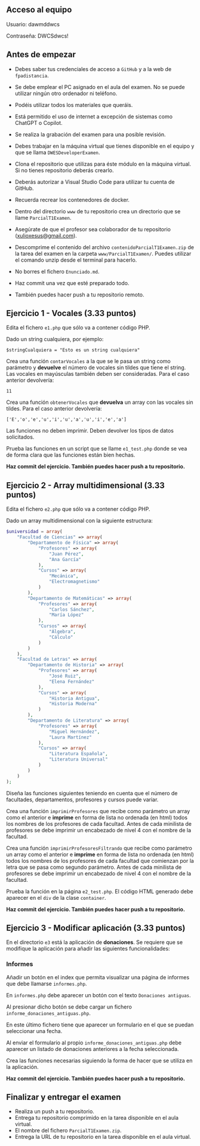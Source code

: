 ## Acceso al equipo

Usuario: dawmddwcs

Contraseña: DWCSdwcs!

## Antes de empezar

* Debes saber tus credenciales de acceso a `GitHub` y a la web de `fpadistancia`.

* Se debe emplear el PC asignado en el aula del examen. No se puede utilizar ningún otro ordenador ni teléfono.

* Podéis utilizar todos los materiales que queráis.

* Está permitido el uso de internet a excepción de sistemas como ChatGPT o Copilot.

* Se realiza la grabación del examen para una posible revisión.

* Debes trabajar en la máquina virtual que tienes disponible en el equipo y que se llama `DWESDeveloperExamen`.

* Clona el repositorio que utilizas para éste módulo en la máquina virtual. Si no tienes repositorio deberás crearlo.

* Deberás autorizar a Visual Studio Code para utilizar tu cuenta de GitHub.

* Recuerda recrear los contenedores de docker.

* Dentro del directorio `www` de tu repositorio crea un directorio que se llame `ParcialT1Examen`.

* Asegúrate de que el profesor sea colaborador de tu repositorio (xulioxesus@gmail.com).

* Descomprime el contenido del archivo `contenidoParcialT1Examen.zip` de la tarea del examen en la carpeta `www/ParcialT1Examen/`. Puedes utilizar el comando unzip desde el terminal para hacerlo.

* No borres el fichero `Enunciado.md`.

* Haz commit una vez que esté preparado todo.

* También puedes hacer push a tu repositorio remoto.

## Ejercicio 1 - Vocales (3.33 puntos)

Edita el fichero `e1.php` que sólo va a contener código PHP.

Dado un string cualquiera, por ejemplo:

    $stringCualquiera = "Esto es un string cualquiera"

Crea una función `contarVocales` a la que se le pasa un string como parámetro y **devuelve** el número de vocales sin tildes que tiene el string. Las vocales en mayúsculas también deben ser consideradas. Para el caso anterior devolvería:

    11

Crea una función `obtenerVocales` que **devuelva** un array con las vocales sin tildes. Para el caso anterior devolvería:

    ['E','o','e','u','i','u','a','u','i','e','a']

Las funciones no deben imprimir. Deben devolver los tipos de datos solicitados.

Prueba las funciones en un script que se llame `e1_test.php` donde se vea de forma clara que las funciones están bien hechas.

**Haz commit del ejercicio. También puedes hacer push a tu repositorio.**

## Ejercicio 2 - Array multidimensional (3.33 puntos)

Edita el fichero `e2.php` que sólo va a contener código PHP.

Dado un array multidimensional con la siguiente estructura:

```php
$universidad = array(
    "Facultad de Ciencias" => array(
        "Departamento de Física" => array(
            "Profesores" => array(
                "Juan Pérez",
                "Ana García"
            ),
            "Cursos" => array(
                "Mecánica",
                "Electromagnetismo"
            )
        ),
        "Departamento de Matemáticas" => array(
            "Profesores" => array(
                "Carlos Sánchez",
                "María López"
            ),
            "Cursos" => array(
                "Álgebra",
                "Cálculo"
            )
        )
    ),
    "Facultad de Letras" => array(
        "Departamento de Historia" => array(
            "Profesores" => array(
                "José Ruiz",
                "Elena Fernández"
            ),
            "Cursos" => array(
                "Historia Antigua",
                "Historia Moderna"
            )
        ),
        "Departamento de Literatura" => array(
            "Profesores" => array(
                "Miguel Hernández",
                "Laura Martínez"
            ),
            "Cursos" => array(
                "Literatura Española",
                "Literatura Universal"
            )
        )
    )
);
```

Diseña las funciones siguientes teniendo en cuenta que el número de facultades, departamentos, profesores y cursos puede variar.

Crea una función `imprimirProfesores` que recibe como parámetro un array como el anterior e **imprime** en forma de lista no ordenada (en html) todos los nombres de los profesores de cada facultad. Antes de cada minilista de profesores se debe imprimir un encabezado de nivel 4 con el nombre de la facultad.

Crea una función `imprimirProfesoresFiltrando` que recibe como parámetro un array como el anterior e **imprime** en forma de lista no ordenada (en html) todos los nombres de los profesores de cada facultad que comienzan por la letra que se pasa como segundo parámetro. Antes de cada minilista de profesores se debe imprimir un encabezado de nivel 4 con el nombre de la facultad.

Prueba la función en la página `e2_test.php`. El código HTML generado debe aparecer en el `div` de la clase `container`.

**Haz commit del ejercicio. También puedes hacer push a tu repositorio.**

## Ejercicio 3 - Modificar aplicación (3.33 puntos)

En el directorio `e3` está la aplicación de **donaciones**. Se requiere que se modifique la aplicación para añadir las siguientes funcionalidades:

### Informes

Añadir un botón en el index que permita visualizar una página de informes que debe llamarse `informes.php`.

En `informes.php` debe aparecer un botón con el texto `Donaciones antiguas`.

Al presionar dicho botón se debe cargar un fichero `informe_donaciones_antiguas.php`.

En este último fichero tiene que aparecer un formulario en el que se puedan seleccionar una fecha.

Al enviar el formulario al propio `informe_donaciones_antiguas.php` debe aparecer un listado de donaciones anteriores a la fecha seleccionada.

Crea las funciones necesarias siguiendo la forma de hacer que se utiliza en la aplicación.

**Haz commit del ejercicio. También puedes hacer push a tu repositorio.**

## Finalizar y entregar el examen

* Realiza un push a tu repositorio.
* Entrega tu repositorio comprimido en la tarea disponible en el aula virtual.
* El nombre del fichero `ParcialT1Examen.zip`.
* Entrega la URL de tu repositorio en la tarea disponible en el aula virtual.